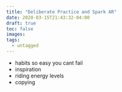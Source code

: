 ```yaml
---
title: "Deliberate Practice and Spark AR"
date: 2020-03-15T21:43:32-04:00
draft: true
toc: false
images:
tags: 
  - untagged
---
```


- habits so easy you cant fail
- inspiration
- riding energy levels
- copying